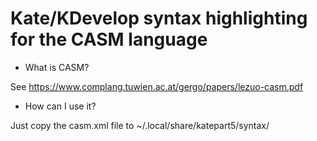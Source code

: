 # Kate/KDevelop syntax highlighting for the CASM language

* What is CASM?

See https://www.complang.tuwien.ac.at/gergo/papers/lezuo-casm.pdf

* How can I use it?

Just copy the casm.xml file to ~/.local/share/katepart5/syntax/



